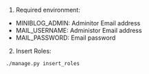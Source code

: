1. Required environment:

* MINIBLOG_ADMIN: Adminitor Email address
* MAIL_USERNAME: Administor Email address
* MAIL_PASSWORD: Email password

2. Insert Roles:

```
./manage.py insert_roles
```
